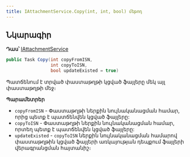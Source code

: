 ```yaml
---
title: IAttachmentService.Copy(int, int, bool) մեթոդ
---
```


## Նկարագիր

**Դաս՝** [IAttachmentService](../IAttachmentService.md)

```c#
public Task Copy(int copyFromISN, 
                 int copyToISN, 
                 bool updateExisted = true)
```

Պատճենում է տրված փաստաթղթի կցված ֆայլերը մեկ այլ փաստաթղթի մեջ։

**Պարամետրեր**

* `copyFromISN` - Փաստաթղթի ներքին նույնականացման համար, որից պետք է պատճենվեն կցված ֆայլերը:
* `copyToISN` - Փաստաթղթի ներքին նույնականացման համար, որտեղ պետք է պատճենվեն կցված ֆայլերը:
* `updateExisted` - `copyToISN` ներքին նույնականացման համարով փաստաթղթին կցված ֆայլերի առկայության դեպքում ֆայլերի վերագրանցման հայտանիշ։
